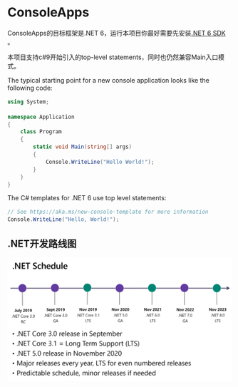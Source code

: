 # ConsoleApps
ConsoleApps的目标框架是.NET 6，运行本项目你最好需要先安装[.NET 6 SDK](https://dotnet.microsoft.com/download/dotnet/6.0) 。

本项目支持c#9开始引入的top-level statements，同时也仍然兼容Main入口模式。

The typical starting point for a new console application looks like the following code:
```c#
using System;

namespace Application
{
    class Program
    {
        static void Main(string[] args)
        {
            Console.WriteLine("Hello World!");
        }
    }
}
```
The C# templates for .NET 6 use top level statements:
```c#
// See https://aka.ms/new-console-template for more information
Console.WriteLine("Hello, World!");
```

## .NET开发路线图
![](./art/dotnet_schedule.png)
